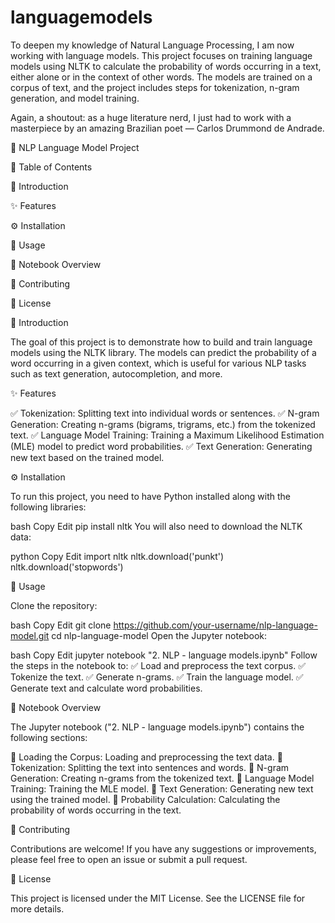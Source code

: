 # languagemodels

To deepen my knowledge of Natural Language Processing, I am now working with language models. This project focuses on training language models using NLTK to calculate the probability of words occurring in a text, either alone or in the context of other words. The models are trained on a corpus of text, and the project includes steps for tokenization, n-gram generation, and model training.

Again, a shoutout: as a huge literature nerd, I just had to work with a masterpiece by an amazing Brazilian poet — Carlos Drummond de Andrade.

📝 NLP Language Model Project


📌 Table of Contents

📖 Introduction

✨ Features

⚙️ Installation

🚀 Usage

📒 Notebook Overview

🤝 Contributing

📜 License


📖 Introduction

The goal of this project is to demonstrate how to build and train language models using the NLTK library. The models can predict the probability of a word occurring in a given context, which is useful for various NLP tasks such as text generation, autocompletion, and more.


✨ Features

✅ Tokenization: Splitting text into individual words or sentences.
✅ N-gram Generation: Creating n-grams (bigrams, trigrams, etc.) from the tokenized text.
✅ Language Model Training: Training a Maximum Likelihood Estimation (MLE) model to predict word probabilities.
✅ Text Generation: Generating new text based on the trained model.


⚙️ Installation

To run this project, you need to have Python installed along with the following libraries:

bash
Copy
Edit
pip install nltk
You will also need to download the NLTK data:

python
Copy
Edit
import nltk
nltk.download('punkt')
nltk.download('stopwords')


🚀 Usage

Clone the repository:

bash
Copy
Edit
git clone https://github.com/your-username/nlp-language-model.git
cd nlp-language-model
Open the Jupyter notebook:

bash
Copy
Edit
jupyter notebook "2. NLP - language models.ipynb"
Follow the steps in the notebook to:
✅ Load and preprocess the text corpus.
✅ Tokenize the text.
✅ Generate n-grams.
✅ Train the language model.
✅ Generate text and calculate word probabilities.


📒 Notebook Overview

The Jupyter notebook ("2. NLP - language models.ipynb") contains the following sections:

🔹 Loading the Corpus: Loading and preprocessing the text data.
🔹 Tokenization: Splitting the text into sentences and words.
🔹 N-gram Generation: Creating n-grams from the tokenized text.
🔹 Language Model Training: Training the MLE model.
🔹 Text Generation: Generating new text using the trained model.
🔹 Probability Calculation: Calculating the probability of words occurring in the text.


🤝 Contributing

Contributions are welcome! If you have any suggestions or improvements, please feel free to open an issue or submit a pull request.


📜 License

This project is licensed under the MIT License. See the LICENSE file for more details.
